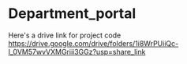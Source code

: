 # Department_portal

Here's a drive link for project code
https://drive.google.com/drive/folders/1i8WrPUiiQc-I_0VM57wvVXMGriii3GGz?usp=share_link
